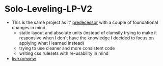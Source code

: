 # Solo-Leveling-LP-V2
- This is the same project as it' [predecessor](https://github.com/MahmoodElsaayed/Solo-Leveling-LP) with a couple of foundational changes in mind.
    - static layout and absolute units (instead of clumsily trying to make it responsive when I don't have the knowledge I decided to focus on applying what I learned instead)
    - trying to use cleaner and more consistent code
    - writing css rulesets with re-usability in mind
- [live preview](https://mahmoodelsaayed.github.io/Solo-Leveling-LP-V2/)
